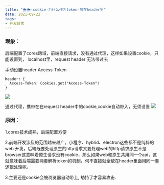 ```yaml
---
title: "🌦🌦-cookie-为什么作为token-放在header里"
date: 2021-09-22
tags: 
- 开发日常
---
```

### 现象：
后端配置了cores跨域，前端直接请求，没有通过代理，这样如果设置cookie，只能设置到， localhost里，request header 无法带过去

手动设置header Access-Token 
```
header: {
  Access-Token: Cookies.get("Access-Token")
}
```
![](https://upload-images.jianshu.io/upload_images/15312191-16f1b76d63a8bef9.png?imageMogr2/auto-orient/strip%7CimageView2/2/w/1240)


通过代理，携带在在request header中的cookie,cookie自动带入，无须设置
![](https://upload-images.jianshu.io/upload_images/15312191-2ed53c85c6d48246.png?imageMogr2/auto-orient/strip%7CimageView2/2/w/1240)


### 原因：

1.cores技术成熟，后端配置方便

2.前端开发涉及的范围越来越广，小程序、hybrid、electron这些都不是纯粹的web 开发，后端既要处理原生的http请求又要处理web的http请求原生不是browser这意味着原生请求没有cookie，那么如果web和原生共用同一个api，这就意味着后端需要两套解析token的机制，何不直接就全放在header里面用同一套逻辑处理呢。

3.主要还是cookie会被浏览器自动带上, 劫持了才容易攻击.

